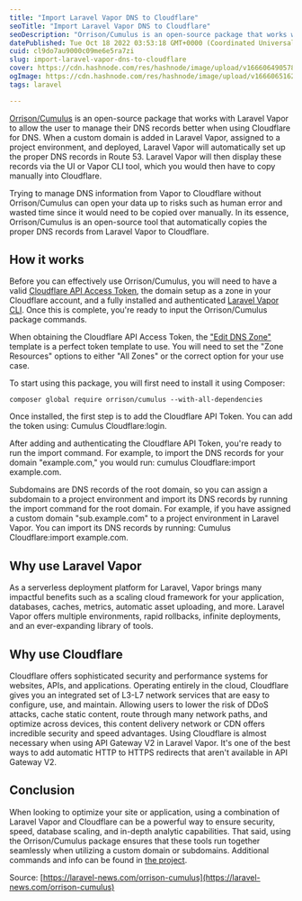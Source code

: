 ```yaml
---
title: "Import Laravel Vapor DNS to Cloudflare"
seoTitle: "Import Laravel Vapor DNS to Cloudflare"
seoDescription: "Orrison/Cumulus is an open-source package that works with Laravel Vapor to allow the user to manage their DNS records better when using Cloudflare for DNS"
datePublished: Tue Oct 18 2022 03:53:18 GMT+0000 (Coordinated Universal Time)
cuid: cl9do7au9000c09me6e5ra7zi
slug: import-laravel-vapor-dns-to-cloudflare
cover: https://cdn.hashnode.com/res/hashnode/image/upload/v1666064905784/qi4HK59rK.jpg
ogImage: https://cdn.hashnode.com/res/hashnode/image/upload/v1666065162699/f23Mc298T.jpg
tags: laravel

---
```


[Orrison/Cumulus](https://github.com/Orrison/cumulus) is an open-source package that works with Laravel Vapor to allow the user to manage their DNS records better when using Cloudflare for DNS. When a custom domain is added in Laravel Vapor, assigned to a project environment, and deployed, Laravel Vapor will automatically set up the proper DNS records in Route 53. Laravel Vapor will then display these records via the UI or Vapor CLI tool, which you would then have to copy manually into Cloudflare.

Trying to manage DNS information from Vapor to Cloudflare without Orrison/Cumulus can open your data up to risks such as human error and wasted time since it would need to be copied over manually. In its essence, Orrison/Cumulus is an open-source tool that automatically copies the proper DNS records from Laravel Vapor to Cloudflare.

## How it works

Before you can effectively use Orrison/Cumulus, you will need to have a valid [Cloudflare API Access Token](https://developers.cloudflare.com/api/tokens/create), the domain setup as a zone in your Cloudflare account, and a fully installed and authenticated [Laravel Vapor CLI](https://docs.vapor.build/1.0/introduction.html#installing-the-vapor-cli). Once this is complete, you're ready to input the Orrison/Cumulus package commands.

When obtaining the Cloudflare API Access Token, the ["Edit DNS Zone"](https://dash.cloudflare.com/profile/api-tokens) template is a perfect token template to use. You will need to set the "Zone Resources" options to either "All Zones" or the correct option for your use case.

To start using this package, you will first need to install it using Composer:

```
composer global require orrison/cumulus --with-all-dependencies
``` 

Once installed, the first step is to add the Cloudflare API Token. You can add the token using: Cumulus Cloudflare:login.

After adding and authenticating the Cloudflare API Token, you're ready to run the import command. For example, to import the DNS records for your domain "example.com," you would run: cumulus Cloudflare:import example.com.

Subdomains are DNS records of the root domain, so you can assign a subdomain to a project environment and import its DNS records by running the import command for the root domain. For example, if you have assigned a custom domain "sub.example.com" to a project environment in Laravel Vapor. You can import its DNS records by running: Cumulus Cloudflare:import example.com.

## Why use Laravel Vapor

As a serverless deployment platform for Laravel, Vapor brings many impactful benefits such as a scaling cloud framework for your application, databases, caches, metrics, automatic asset uploading, and more. Laravel Vapor offers multiple environments, rapid rollbacks, infinite deployments, and an ever-expanding library of tools.

## Why use Cloudflare

Cloudflare offers sophisticated security and performance systems for websites, APIs, and applications. Operating entirely in the cloud, Cloudflare gives you an integrated set of L3-L7 network services that are easy to configure, use, and maintain. Allowing users to lower the risk of DDoS attacks, cache static content, route through many network paths, and optimize across devices, this content delivery network or CDN offers incredible security and speed advantages. Using Cloudflare is almost necessary when using API Gateway V2 in Laravel Vapor. It's one of the best ways to add automatic HTTP to HTTPS redirects that aren't available in API Gateway V2.

## Conclusion

When looking to optimize your site or application, using a combination of Laravel Vapor and Cloudflare can be a powerful way to ensure security, speed, database scaling, and in-depth analytic capabilities. That said, using the Orrison/Cumulus package ensures that these tools run together seamlessly when utilizing a custom domain or subdomains. Additional commands and info can be found in [the project](https://github.com/Orrison/cumulus#readme).

Source: [https://laravel-news.com/orrison-cumulus](https://laravel-news.com/orrison-cumulus)

